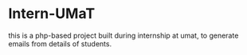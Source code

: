 # Intern-UMaT
this is a php-based project built during internship at umat, to generate emails from details of students.
